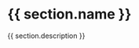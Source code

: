 <div v-for="(section, index) in section"
     class="people__section">
  <h1 class="people__section__title">{{ section.name }}</h1>
  <p class="people__section__subhead">{{ section.description }}</p>
  

  <div class="people__section__people">
    <Person v-for="person in section.people"
            :name="person" />
  </div>
</div>

<script>
import content from '../../../site/_data/about/people.yml'

export default {
  name: 'AboutPeople',
  data () {
    return {
      section: content.section
    }
  }
}
</script>

<style lang="scss">
@import '../../.vuepress/assets/stylesheets/variables.scss';

.people {
  &__section {
    margin-bottom: $space-large;


    &__title {
      margin-bottom: $space-medium;
    }

    &__subhead {
      @include text-subhead;
      margin-bottom: $space-medium;
    }

    &__people {
      display: flex;
      flex-wrap: wrap;
    }
  }
}
</style>
